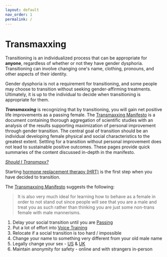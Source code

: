 ```yaml
---
layout: default
nav_order: 1
permalink: /
---
```


# Transmaxxing

Transitioning is an individualized process that can be appropriate for **anyone**, regardless of whether or not they have gender dysphoria. Transitioning can involve changing one's name, clothing, pronouns, and other aspects of their identity.

Gender dysphoria is not a requirement for transitioning, and some people may choose to transition without seeking gender-affirming treatments. Ultimately, it is up to the individual to decide when transitioning is appropriate for them.

***Transmaxxing*** is recognizing that by transitioning, you will gain net positive life improvements as a passing female. The [Transmaxxing Manifesto](https://www.scribd.com/document/663594347/transmaxxing13) is a document containing thorough aggregation of scientific studies with an analysis of the results supporting maximization of personal improvement through gender transition. The central goal of transition should be an individual developing female physical and social characteristics to the greatest extent. Settling for a transition without personal improvement does not lead to sustainable positive outcomes. These pages provide quick summaries of the content discussed in-depth in the manifesto.

[*Should I Transmaxx?*](WHY)

Starting [hormone replacement therapy (HRT)](medical/HRT) is the first step when you have decided to transition.

The [Transmaxxing Manifesto](https://www.scribd.com/document/663594347/transmaxxing13) suggests the following:


> It is also very much ideal for learning how to behave as a female in order to not stand out since people 
will see that you are a male and treat you as such rather than thinking you are just some non-trans 
female with male mannerisms. 

1. Delay your social transition until you are [Passing](passing/PASSING)
2. Put a lot of effort into [Voice Training](VOICE) 
3. Relocate if a social transition is too hard / impossible
5. Change your name to something very different from your old male name
6. Legally change your sex - [US](https://transequality.org/documents/) & [UK](https://genderkit.org.uk/category/id-documents/)
7. Maintain anonymity for safety - online and with strangers in-person

